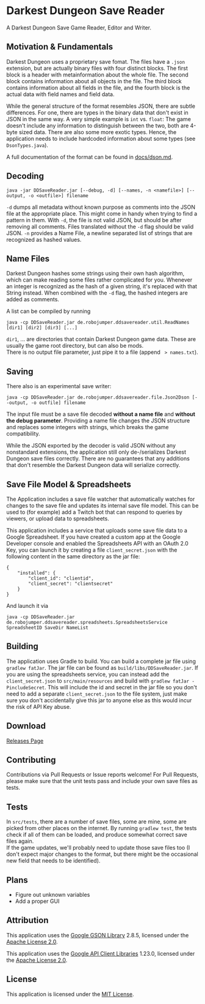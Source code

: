 # Darkest Dungeon Save Reader

A Darkest Dungeon Save Game Reader, Editor and Writer.

## Motivation & Fundamentals

Darkest Dungeon uses a proprietary save fomat. The files have a `.json` extension, but are actually binary files with four distinct blocks. The first block is a header with metainformation about the whole file. The second block contains information about all objects in the file. The third block contains information about all fields in the file, and the fourth block is the actual data with field names and field data.

While the general structure of the format resembles JSON, there are subtle differences. For one, there are types in the binary data that don't exist in JSON in the same way. A very simple example is `int` vs. `float`: The game doesn't include any information to distinguish between the two, both are 4-byte sized data. There are also some more exotic types. Hence, the application needs to include hardcoded information about some types (see `DsonTypes.java`).

A full documentation of the format can be found in [docs/dson.md](docs/dson.md).


## Decoding

    java -jar DDSaveReader.jar [--debug, -d] [--names, -n <namefile>] [--output, -o <outfile>] filename

`-d` dumps all metadata without known purpose as comments into the JSON file at the appropriate place.
This might come in handy when trying to find a pattern in them. With `-d`, the file is not valid JSON, but should be after removing all comments. Files translated without the `-d` flag should be valid JSON.
`-n` provides a Name File, a newline separated list of strings that are recognized as hashed values.

## Name Files

Darkest Dungeon hashes some strings using their own hash algorithm, which can make reading some files rather complicated for you. Whenever an integer is recognized as the hash of a given string, it's replaced with that String instead.
When combined with the `-d` flag, the hashed integers are added as comments.

A list can be compiled by running

    java -cp DDSaveReader.jar de.robojumper.ddsavereader.util.ReadNames [dir1] [dir2] [dir3] [...]

`dir1`, ... are directories that contain Darkest Dungeon game data. These are usually the game root directory, but can also be mods.  
There is no output file parameter, just pipe it to a file (append ` > names.txt`).

## Saving

There also is an experimental save writer:

    java -cp DDSaveReader.jar de.robojumper.ddsavereader.file.Json2Dson [--output, -o outfile] filename
    
The input file must be a save file decoded **without a name file** and **without the debug parameter**. Providing a name file changes the JSON structure and replaces some integers with strings, which breaks the game compatibility.

While the JSON exported by the decoder is valid JSON without any nonstandard extensions, the application still only de-/serializes Darkest Dungeon save files correctly. There are no guarantees that any additions that don't resemble the Darkest Dungeon data will serialize correctly.   

## Save File Model & Spreadsheets

The Application includes a save file watcher that automatically watches for changes to the save file and updates its internal save file model. This can be used to (for example) add a Twitch bot that can respond to queries by viewers, or upload data to spreadsheets.

This application includes a service that uploads some save file data to a Google Spreadsheet. If you have created a custom app at the Google Developer console and enabled the Spreadsheets API with an OAuth 2.0 Key, you can launch it by creating a file `client_secret.json` with the following content in the same directory as the jar file:

    {
    	"installed": {
    		"client_id": "clientid",
    		"client_secret": "clientsecret"
    	}
    }

And launch it via

    java -cp DDSaveReader.jar de.robojumper.ddsavereader.spreadsheets.SpreadsheetsService SpreadsheetID SaveDir NameList
	


## Building

The application uses Gradle to build. You can build a complete jar file using `gradlew fatJar`. The jar file can be found as `build/libs/DDSaveReader.jar`.
If you are using the spreadsheets service, you can instead add the `client_secret.json` to `src/main/resources` and build with `gradlew fatJar -PincludeSecret`. This will include the id and secret in the jar file so you don't need to add a separate `client_secret.json` to the file system, just make sure you don't accidentally give this jar to anyone else as this would incur the risk of API Key abuse.

## Download

[Releases Page](https://github.com/robojumper/DarkestDungeonSaveReader/releases/)

## Contributing

Contributions via Pull Requests or Issue reports welcome! For Pull Requests, please make sure that the unit tests pass and include your own save files as tests.

## Tests

In `src/tests`, there are a number of save files, some are mine, some are picked from other places on the internet. By running `gradlew test`, the tests check if all of them can be loaded, and produce somewhat correct save files again.  
If the game updates, we'll probably need to update those save files too (I don't expect major changes to the format, but there might be the occasional new field that needs to be identified).   

## Plans

* Figure out unknown variables
* Add a proper GUI

## Attribution

This application uses the [Google GSON Library](https://github.com/google/gson) 2.8.5, licensed under the [Apache License 2.0](Licenses/Apachev2.0.txt).

This application uses the [Google API Client Libraries](https://github.com/google/google-api-java-client) 1.23.0, licensed under the [Apache License 2.0](Licenses/Apachev2.0.txt).

## License

This application is licensed under the [MIT License](LICENSE).
